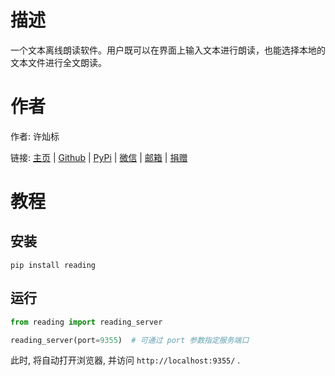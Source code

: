 # 描述

一个文本离线朗读软件。用户既可以在界面上输入文本进行朗读，也能选择本地的文本文件进行全文朗读。

# 作者

作者: 许灿标

链接: [主页](https://lcctoor.com) \| [Github](https://github.com/lcctoor) \| [PyPi](https://pypi.org/user/lcctoor) \| [微信](https://lcctoor.com/cdn/WeChatQRC.jpg) \| [邮箱](mailto:lcctoor@outlook.com) \| [捐赠](https://lcctoor.com/cdn/DonationQRC-0rmb.jpg)

# 教程

## 安装

```
pip install reading
```

## 运行

```python
from reading import reading_server

reading_server(port=9355)  # 可通过 port 参数指定服务端口
```

此时, 将自动打开浏览器, 并访问 `http://localhost:9355/` .
